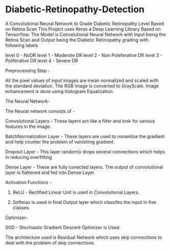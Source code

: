 # Diabetic-Retinopathy-Detection
A Convolutional Neural Network to Grade Diabetic Retinopathy Level Based on Retina Scan
This Project uses Keras a Deep Learning Library Based on Tensorflow.
The Model is Convolutional Neural Network with  Input being the Retina Scan and Output being the Diabetic Retinopathy grading with following labels


level 0 - NoDR
level 1 - Moderate DR
level 2 - Non Poleferative DR
level 3 - Poliferative DR
level 4 - Severe DR


Preprocessing Step -


All the pixel values of input images are mean normalized and scaled with the standard deviation.
The RGB Image is converted to GrayScale.
Image enhancement is done using histogram Equalization.


The Neural Network-


The Neural network consists of -


Convolutional Layers - These layers act like a filter and look for various features in the image.


BatchNormalization Layer - These layers are used to noramlize the gradient and help counter the problem of vanishing gradient.

Dropout Layer - This layer randomly drops several connections which helps in reducing overfitting.

Dense Layer - These are fully conected layers. The output of convolutional layer is flattened and fed into Dense Layer.


Activation Functions -


1. ReLU - Rectified Linear Unit is used in Convolutional Layers.

2. Softmax is used in final Output layer which classifes the input in five classes.



Optimizer-

SGD - Stochiastic Gradient Descent Optimizer is Used.


The architecture used is Residual Network which uses skip connections to deal with the problem of skip connections.
